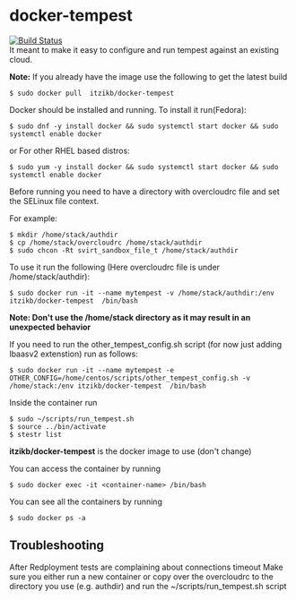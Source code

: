 # docker-tempest
[![Build Status](https://travis-ci.org/itzikb/docker-tempest.svg?branch=master)](https://travis-ci.org/itzikb/docker-tempest)  
It meant to make it easy to configure and run tempest against an existing cloud.

**Note:** If you already have the image use the following to get the latest build
```
$ sudo docker pull  itzikb/docker-tempest
```

Docker should be installed and running.
To install it run(Fedora):
```
$ sudo dnf -y install docker && sudo systemctl start docker && sudo systemctl enable docker
```
or For other RHEL based distros:
```
$ sudo yum -y install docker && sudo systemctl start docker && sudo systemctl enable docker
```

Before running you need to have a directory with overcloudrc file and set the SELinux file context. 

For example:
```
$ mkdir /home/stack/authdir
$ cp /home/stack/overcloudrc /home/stack/authdir
$ sudo chcon -Rt svirt_sandbox_file_t /home/stack/authdir
```

To use it run the following (Here overcloudrc file is under /home/stack/authdir):
```
$ sudo docker run -it --name mytempest -v /home/stack/authdir:/env itzikb/docker-tempest  /bin/bash
```
**Note: Don't use the /home/stack directory as it may result in an unexpected behavior**

If you need to run the other_tempest_config.sh script (for now just adding lbaasv2 extenstion) run as follows:

```
$ sudo docker run -it --name mytempest -e OTHER_CONFIG=/home/centos/scripts/other_tempest_config.sh -v /home/stack:/env itzikb/docker-tempest  /bin/bash
```

Inside the container run
```
$ sudo ~/scripts/run_tempest.sh
$ source ../bin/activate
$ stestr list
```
**itzikb/docker-tempest** is the docker image to use (don't change)  


You can access the container by running
```
$ sudo docker exec -it <container-name> /bin/bash
```
You can see all the containers by running
```
$ sudo docker ps -a 
```

## Troubleshooting
After Redployment tests are complaining about connections timeout
Make sure you either run a new container or copy over the overcloudrc to the directory you use (e.g. authdir) and run the ~/scripts/run_tempest.sh script

